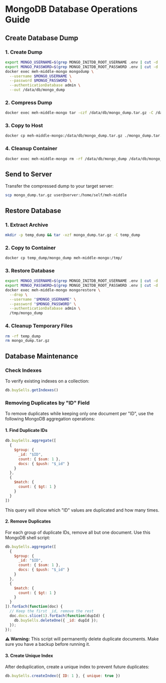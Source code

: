 # MongoDB Database Operations Guide

## Create Database Dump

### 1. Create Dump
```bash
export MONGO_USERNAME=$(grep MONGO_INITDB_ROOT_USERNAME .env | cut -d '=' -f2) && \
export MONGO_PASSWORD=$(grep MONGO_INITDB_ROOT_PASSWORD .env | cut -d '=' -f2) && \
docker exec meh-middle-mongo mongodump \
  --username $MONGO_USERNAME \
  --password $MONGO_PASSWORD \
  --authenticationDatabase admin \
  --out /data/db/mongo_dump
```

### 2. Compress Dump
```bash
docker exec meh-middle-mongo tar -czf /data/db/mongo_dump.tar.gz -C /data/db mongo_dump
```

### 3. Copy to Host
```bash
docker cp meh-middle-mongo:/data/db/mongo_dump.tar.gz ./mongo_dump.tar.gz
```

### 4. Cleanup Container
```bash
docker exec meh-middle-mongo rm -rf /data/db/mongo_dump /data/db/mongo_dump.tar.gz
```

## Send to Server

Transfer the compressed dump to your target server:

```bash
scp mongo_dump.tar.gz user@server:/home/self/meh-middle
```

## Restore Database

### 1. Extract Archive
```bash
mkdir -p temp_dump && tar -xzf mongo_dump.tar.gz -C temp_dump
```

### 2. Copy to Container
```bash
docker cp temp_dump/mongo_dump meh-middle-mongo:/tmp/
```

### 3. Restore Database
```bash
export MONGO_USERNAME=$(grep MONGO_INITDB_ROOT_USERNAME .env | cut -d '=' -f2) && \
export MONGO_PASSWORD=$(grep MONGO_INITDB_ROOT_PASSWORD .env | cut -d '=' -f2) && \
docker exec meh-middle-mongo mongorestore \
  --drop \
  --username "$MONGO_USERNAME" \
  --password "$MONGO_PASSWORD" \
  --authenticationDatabase admin \
  /tmp/mongo_dump
```

### 4. Cleanup Temporary Files
```bash
rm -rf temp_dump
rm mongo_dump.tar.gz
```

## Database Maintenance

### Check Indexes
To verify existing indexes on a collection:

```javascript
db.buySells.getIndexes()
```

### Removing Duplicates by "ID" Field

To remove duplicates while keeping only one document per "ID", use the following MongoDB aggregation operations:

#### 1. Find Duplicate IDs
```javascript
db.buySells.aggregate([
  { 
    $group: { 
      _id: "$ID", 
      count: { $sum: 1 }, 
      docs: { $push: "$_id" } 
    } 
  },
  { 
    $match: { 
      count: { $gt: 1 } 
    } 
  }
])
```

This query will show which "ID" values are duplicated and how many times.

#### 2. Remove Duplicates
For each group of duplicate IDs, remove all but one document. Use this MongoDB shell script:

```javascript
db.buySells.aggregate([
  { 
    $group: { 
      _id: "$ID", 
      count: { $sum: 1 }, 
      docs: { $push: "$_id" } 
    } 
  },
  { 
    $match: { 
      count: { $gt: 1 } 
    } 
  }
]).forEach(function(doc) {
  // Keep the first _id, remove the rest
  doc.docs.slice(1).forEach(function(dupId) {
    db.buySells.deleteOne({ _id: dupId });
  });
});
```

**⚠️ Warning:** This script will permanently delete duplicate documents. Make sure you have a backup before running it.

#### 3. Create Unique Index
After deduplication, create a unique index to prevent future duplicates:

```javascript
db.buySells.createIndex({ ID: 1 }, { unique: true })
```
